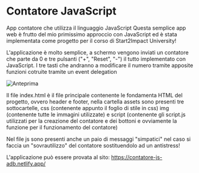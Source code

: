 # Contatore JavaScript

App contatore che utilizza il linguaggio JavaScript
Questa semplice app web è frutto del mio primissimo approccio con JavaScript ed è stata implementata come progetto per il corso di Start2Impact University!

L'applicazione è molto semplice, a schermo vengono inviati un contatore che parte da 0 e tre pulsanti ("+", "Reset", "-") il tutto implementato con JavaScript. I tre tasti che andranno a modificare il numero tramite apposite funzioni cotruite tramite un event delegation

![Anteprima](https://user-images.githubusercontent.com/121309726/218309047-8730d05e-d186-43bd-a8b1-a8f79b3dd5dc.png)

Il file index.html è il file principale contenente le fondamenta HTML del progetto, ovvero header e footer, nella cartella assets sono presenti tre sottocartelle, css (contenente appunto il foglio di stile in css) img (contenente tutte le immagini utilizzate) e script (contenente gli script.js utilizzati per la creazione del contatore e dei bottoni e ovviamente la funzione per il funzionamento del contatore)

Nel file js sono presenti anche un paio di messaggi "simpatici" nel caso si faccia un "sovrautilizzo" del contatore sostituendolo ad un antistress!

L'applicazione può essere provata al sito: https://contatore-js-adb.netlify.app/
